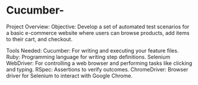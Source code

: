 # Cucumber-
Project Overview:
Objective: Develop a set of automated test scenarios for a basic e-commerce website where users can browse products, add items to their cart, and checkout.

Tools Needed:
Cucumber: For writing and executing your feature files.
Ruby: Programming language for writing step definitions.
Selenium WebDriver: For controlling a web browser and performing tasks like clicking and typing.
RSpec: Assertions to verify outcomes.
ChromeDriver: Browser driver for Selenium to interact with Google Chrome.

